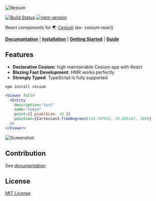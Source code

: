 ![Resium](https://raw.githubusercontent.com/darwin-education/resium/master/docs/resources/resium.gif)

[![Build Status](https://travis-ci.org/darwin-education/resium.svg?branch=master)](https://travis-ci.org/darwin-education/resium) [![npm version](https://badge.fury.io/js/resium.svg)](https://badge.fury.io/js/resium)

React components for 🌏 [Cesium](https://cesiumjs.org/) (ex- cesium-react)

[**Documantation**](https://resium.darwineducation.com) | [**Installation**](https://resium.darwineducation.com/installation) | [**Getting Started**](https://resium.darwineducation.com/getting_startef) | [**Guide**](https://resium.darwineducation.com/guide)

## Features

- **Declarative Cesium**: high maintainable Cesium app with React
- **Blazing Fast Development**: HMR works perfectly
- **Strongly Typed**: TypeScript is fully supported

```
npm install resium
```

```jsx
<Viewer full>
  <Entity
    description="test"
    name="tokyo"
    point={{ pixelSize: 10 }}
    position={Cartesian3.fromDegrees(139.767052, 35.681167, 100)}
  />
</Viewer>
```

![Screenshot](https://raw.githubusercontent.com/darwin-education/resium/master/docs/resources/screenshot.png)

## Contribution

See [documentation](https://resium.darwineducation.com/contribution).

## License

[MIT License](LICENSE)
